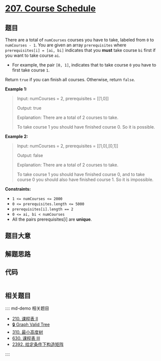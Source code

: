 # [207. Course Schedule](https://leetcode.com/problems/course-schedule/)

## 题目

There are a total of `numCourses` courses you have to take, labeled from `0`
to `numCourses - 1`. You are given an array `prerequisites` where
`prerequisites[i] = [ai, bi]` indicates that you **must** take course `bi`
first if you want to take course `ai`.

  * For example, the pair `[0, 1]`, indicates that to take course `0` you have to first take course `1`.

Return `true` if you can finish all courses. Otherwise, return `false`.



**Example 1:**

> Input: numCourses = 2, prerequisites = [[1,0]]
> 
> Output: true
> 
> Explanation: There are a total of 2 courses to take. 
> 
> To take course 1 you should have finished course 0. So it is possible.

**Example 2:**

> Input: numCourses = 2, prerequisites = [[1,0],[0,1]]
> 
> Output: false
> 
> Explanation: There are a total of 2 courses to take. 
> 
> To take course 1 you should have finished course 0, and to take course 0 you should also have finished course 1. So it is impossible.

**Constraints:**

  * `1 <= numCourses <= 2000`
  * `0 <= prerequisites.length <= 5000`
  * `prerequisites[i].length == 2`
  * `0 <= ai, bi < numCourses`
  * All the pairs prerequisites[i] are **unique**.


## 题目大意

## 解题思路

## 代码

```javascript

```

## 相关题目

:::: md-demo 相关题目
- [210. 课程表 II](https://leetcode.com/problems/course-schedule-ii)
- [🔒 Graph Valid Tree](https://leetcode.com/problems/graph-valid-tree)
- [310. 最小高度树](https://leetcode.com/problems/minimum-height-trees)
- [630. 课程表 III](https://leetcode.com/problems/course-schedule-iii)
- [2392. 给定条件下构造矩阵](https://leetcode.com/problems/build-a-matrix-with-conditions)

::::
